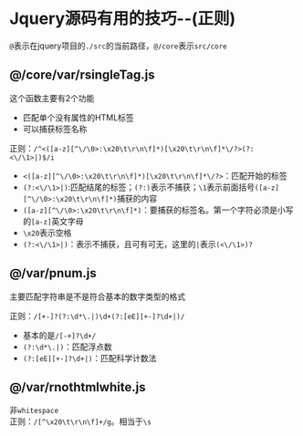 # Jquery源码有用的技巧--(正则)

`@`表示在jquery项目的`./src`的当前路径，`@/core`表示`src/core`

## @/core/var/rsingleTag.js

这个函数主要有2个功能

- 匹配单个没有属性的HTML标签
- 可以捕获标签名称

正则：`/^<([a-z][^\/\0>:\x20\t\r\n\f]*)[\x20\t\r\n\f]*\/?>(?:<\/\1>|)$/i`

- `<([a-z][^\/\0>:\x20\t\r\n\f]*)[\x20\t\r\n\f]*\/?>`：匹配开始的标签
- `(?:<\/\1>|)`:匹配结尾的标签；`(?:)`表示不捕获；`\1`表示前面括号`([a-z][^\/\0>:\x20\t\r\n\f]*)`捕获的内容
- `([a-z][^\/\0>:\x20\t\r\n\f]*)`：要捕获的标签名。第一个字符必须是小写的`[a-z]`英文字母
- `\x20`表示空格
- `(?:<\/\1>|)`：表示不捕获，且可有可无，这里的`|`表示`(<\/\1>)?`

## @/var/pnum.js

主要匹配字符串是不是符合基本的数字类型的格式

正则：`/[+-]?(?:\d*\.|)\d+(?:[eE][+-]?\d+|)/`

- 基本的是`/[-+]?\d+/`
- `(?:\d*\.|)`：匹配浮点数
- `(?:[eE][+-]?\d+|)`：匹配科学计数法

## @/var/rnothtmlwhite.js

非`whitespace`  
正则：`/[^\x20\t\r\n\f]+/g`。相当于`\s`
